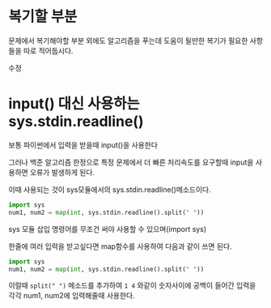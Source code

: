 # 복기할 부분
문제에서 복기해야할 부분 외에도 알고리즘을 푸는데 도움이 될만한 복기가 필요한 사항들을 따로 적어둡시다.

수정
# input() 대신 사용하는 sys.stdin.readline()

보통 파이썬에서 입력을 받을때 input()을 사용한다

그러나 백준 알고리즘 한정으로 특정 문제에서 더 빠른 처리속도를 요구할때 input을 사용하면 오류가 발생하게 된다.

이때 사용되는 것이 sys모듈에서의 sys.stdin.readline()메소드이다.
```py
import sys
num1, num2 = map(int, sys.stdin.readline().split(" "))
```

sys 모듈 삽입 명령어를 무조건 써야 사용할 수 있으며(import sys)

한줄에 여러 입력을 받고싶다면 map함수를 사용하여 다음과 같이 쓰면 된다.

```py
import sys
num1, num2 = map(int, sys.stdin.readline().split(" "))
```
이럴때 `split(" ")` 메소드를 추가하여 `1 4` 와같이 숫자사이에 공백이 들어간 입력을 각각 num1, num2에 입력해줄때 사용한다.










